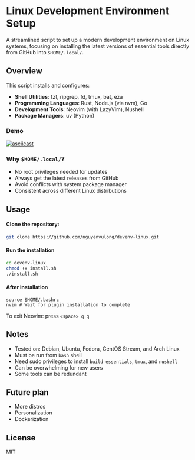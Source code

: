 # Linux Development Environment Setup

A streamlined script to set up a modern development environment on Linux systems, focusing on installing the latest versions of essential tools directly from GitHub into `$HOME/.local/`.

## Overview

This script installs and configures:

- **Shell Utilities**: fzf, ripgrep, fd, tmux, bat, eza
- **Programming Languages**: Rust, Node.js (via nvm), Go
- **Development Tools**: Neovim (with LazyVim), Nushell
- **Package Managers**: uv (Python)

### Demo
[![asciicast](https://asciinema.org/a/708631.svg)](https://asciinema.org/a/708631)

### Why `$HOME/.local/`?

- No root privileges needed for updates
- Always get the latest releases from GitHub
- Avoid conflicts with system package manager
- Consistent across different Linux distributions

## Usage

#### Clone the repository:
```bash
git clone https://github.com/nguyenvulong/devenv-linux.git
```
#### Run the installation
```bash
cd devenv-linux
chmod +x install.sh
./install.sh
```
#### After installation
```
source $HOME/.bashrc
nvim # Wait for plugin installation to complete
```
To exit Neovim: press `<space> q q`

## Notes
- Tested on: Debian, Ubuntu, Fedora, CentOS Stream, and Arch Linux
- Must be run from `bash` shell
- Need sudo privileges to install `build essentials`, `tmux`, and `nushell` 
- Can be overwhelming for new users
- Some tools can be redundant 

## Future plan
- More distros
- Personalization
- Dockerization

## License
MIT